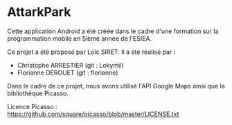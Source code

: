 # AttarkPark

Cette application Android a été créée dans le cadre d'une formation sur la programmation mobile en 5ième année de l'ESIEA.

Ce projet a été proposé par Loïc SIRET.
Il a été réalisé par :

  - Christophe ARRESTIER (git : Lokymil)
  - Florianne DEROUET (git : florianne)


Dans le cadre de ce projet, nous avons utilisé l'API Google Maps ainsi que la bibliothèque Picasso.

Licence Picasso : https://github.com/square/picasso/blob/master/LICENSE.txt
